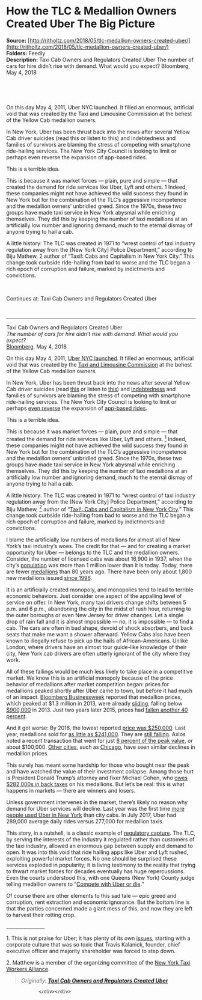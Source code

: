 # How the TLC & Medallion Owners Created Uber The Big Picture

**Source:** [http://ritholtz.com/2018/05/tlc-medallion-owners-created-uber/](http://ritholtz.com/2018/05/tlc-medallion-owners-created-uber/)  
**Folders:** Feedly  
**Description:** Taxi Cab Owners and Regulators Created Uber
The number of cars for hire didn’t rise with demand. What would you expect?
Bloomberg, May 4, 2018

 

 

On this day May 4, 2011, Uber NYC launched. It filled an enormous, artificial void that was created by the Taxi and Limousine Commission at the behest of the Yellow Cab medallion owners.

In New York, Uber has been thrust back into the news after several Yellow Cab driver suicides (read this or listen to this) and indebtedness and families of survivors are blaming the stress of competing with smartphone ride-hailing services. The New York City Council is looking to limit or perhaps even reverse the expansion of app-based rides.

This is a terrible idea.

This is because it was market forces — plain, pure and simple — that created the demand for ride services like Uber, Lyft and others. 1 Indeed, these companies might not have achieved the wild success they found in New York but for the combination of the TLC’s aggressive incompetence and the medallion owners’ unbridled greed. Since the 1970s, these two groups have made taxi service in New York abysmal while enriching themselves. They did this by keeping the number of taxi medallions at an artificially low number and ignoring demand, much to the eternal dismay of anyone trying to hail a cab.

A little history: The TLC was created in 1971 to “wrest control of taxi industry regulation away from the [New York City] Police Department,” according to Biju Mathew, 2 author of “Taxi!: Cabs and Capitalism in New York City.” This change took curbside ride-hailing from bad to worse and the TLC began a rich epoch of corruption and failure, marked by indictments and convictions.

 

Continues at: Taxi Cab Owners and Regulators Created Uber

 


---

<div><p>Taxi Cab Owners and Regulators Created Uber<br>
<em>The number of cars for hire didn’t rise with demand. What would you expect? </em><br>
<a href="https://www.bloomberg.com/view/articles/2018-05-04/taxi-cab-owners-and-regulators-created-uber">Bloomberg</a>, May 4, 2018</p>
<p> </p>
<p> </p>
<p>On this day May 4, 2011, <a href="https://www.uber.com/blog/new-york-city/uber-nyc-launches-service/">Uber NYC launched</a>. It filled an enormous, artificial void that was created by the <a href="http://www.nyc.gov/html/tlc/html/home/home.shtml">Taxi and Limousine Commission</a> at the behest of the Yellow Cab medallion owners.</p>
<p>In New York, Uber has been thrust back into the news after several Yellow Cab driver suicides (read <a href="https://www.nytimes.com/2018/05/01/nyregion/a-taxi-driver-took-his-own-life-his-family-blames-ubers-influence.html">this</a> or listen to <a href="https://www.nytimes.com/2018/05/02/podcasts/the-daily/new-york-taxi-uber.html">this</a>) and <a href="https://www.theguardian.com/us-news/2017/oct/20/new-york-yellow-cab-taxi-medallion-value-cost">indebtedness</a> and families of survivors are blaming the stress of competing with smartphone ride-hailing services. The New York City Council is looking to limit or perhaps <a href="http://www.crainsnewyork.com/article/20180430/POLITICS/180439988/new-york-city-council-looks-to-take-air-out-of-ubers-tires">even reverse</a> the expansion of <a href="https://www.smartcitiesdive.com/news/new-york-city-council-eyes-measures-to-stop-ride-share-expansion/522743/">app-based rides</a>.</p>
<p>This is a terrible idea.</p>
<div>
<p>This is because it was market forces — plain, pure and simple — that created the demand for ride services like Uber, Lyft and others. <a href="https://www.bloomberg.com/view/articles/2018-05-04/taxi-cab-owners-and-regulators-created-uber?utm_content=business&amp;cmpid=socialflow-twitter-business&amp;utm_campaign=socialflow-organic&amp;utm_source=twitter&amp;utm_medium=social#footnote-131"><sup>1</sup></a> Indeed, these companies might not have achieved the wild success they found in New York but for the combination of the TLC’s aggressive incompetence and the medallion owners’ unbridled greed. Since the 1970s, these two groups have made taxi service in New York abysmal while enriching themselves. They did this by keeping the number of taxi medallions at an artificially low number and ignoring demand, much to the eternal dismay of anyone trying to hail a cab.</p>
<p>A little history: The TLC was created in 1971 to “wrest control of taxi industry regulation away from the [New York City] Police Department,” according to Biju Mathew, <a href="https://www.bloomberg.com/view/articles/2018-05-04/taxi-cab-owners-and-regulators-created-uber?utm_content=business&amp;cmpid=socialflow-twitter-business&amp;utm_campaign=socialflow-organic&amp;utm_source=twitter&amp;utm_medium=social#footnote-132"><sup>2</sup></a> author of “<a href="https://www.amazon.com/exec/obidos/ASIN/0801474396/thebigpictu09-20">Taxi!: Cabs and Capitalism in New York City</a>.” This change took curbside ride-hailing from bad to worse and the TLC began a rich epoch of corruption and failure, marked by indictments and convictions.</p>
<p>I blame the artificially low numbers of medallions for almost all of New York’s taxi industry’s woes. The credit for that — and for creating a market opportunity for Uber — belongs to the TLC and the medallion owners. Consider, the number of licensed cabs was about 16,900 in 1937, when the city’s <a href="http://worldpopulationreview.com/us-cities/new-york-city-population/">population</a> was more than 1 million lower than it is today. Today, there are fewer <a href="https://nypost.com/2017/04/05/taxi-medallions-reach-lowest-value-of-21st-century/">medallions</a> than 80 years ago. There have been only about 1,800 new medallions issued <a href="https://www.nytimes.com/2017/09/10/nyregion/new-york-taxi-medallions-uber.html">since 1996</a>.</p>
<p>It is an artificially created monopoly, and monopolies tend to lead to terrible economic behaviors. Just consider one aspect of the appalling level of service on offer. In New York, many taxi drivers change shifts between 5 p.m. and 6 p.m., abandoning the city in the midst of rush hour, returning to the outer boroughs or even New Jersey for driver changes. Let a single drop of rain fall and it is almost impossible — no, it is impossible — to find a cab. The cars are often in bad shape, devoid of shock absorbers, and back seats that make me want a shower afterward. Yellow Cabs also have been known to illegally refuse to pick up the hails of African-Americans. Unlike London, where drivers have an almost tour guide-like knowledge of their city, New York cab drivers are often utterly ignorant of the city where they work.</p>
<p>All of these failings would be much less likely to take place in a competitive market. We know this is an artificial monopoly because of the price behavior of medallions after market competition began: prices for medallions peaked shortly after Uber came to town, but before it had much of an impact. <a href="https://www.bloomberg.com/features/2015-taxi-medallion-king/">Bloomberg Businessweek</a> reported that medallion prices, which peaked at $1.3 million in 2013, were already <a href="https://www.nytimes.com/2015/01/08/upshot/new-york-city-taxi-medallion-prices-keep-falling-now-down-about-25-percent.html">sliding</a>, falling below <a href="https://www.nytimes.com/2014/11/28/upshot/under-pressure-from-uber-taxi-medallion-prices-are-plummeting.html">$900,000</a> in 2013. Just two years later 2015, prices had <a href="http://www.foxnews.com/opinion/2016/08/16/are-taxi-medallions-too-big-to-fail-too.html">fallen another 40 percent</a>.</p>
<p>And it got worse: By 2016, the lowest reported <a href="http://www.businessinsider.com/nyc-yellow-cab-medallion-prices-falling-further-2016-10">price was $250,000</a>. Last year, medallions sold for <a href="https://www.cbsnews.com/news/how-much-is-a-nyc-taxi-medallion-worth-these-days/">as little as $241,000</a>. They are <a href="https://nycitycab.com/Business/TaxiMedallionList.aspx">still falling</a>. Axios noted a recent transaction that went for just <a href="https://www.axios.com/ny-taxi-medallions-are-worth-as-little-as-8-of-their-peak-price-1513305464-7cb3edf0-246d-487e-a849-cfcb72953293.html">8 percent of the peak value</a>, or about $100,000. <a href="https://www.nytimes.com/2014/11/28/upshot/under-pressure-from-uber-taxi-medallion-prices-are-plummeting.html">Other cities</a>, such as <a href="https://papers.ssrn.com/sol3/papers.cfm?abstract_id=2901489">Chicago</a>, have seen similar declines in medallion prices.</p>
<p>This surely has meant some hardship for those who bought near the peak and have watched the value of their investment collapse.  Among those hurt is President Donald Trump’s attorney and fixer Michael Cohen, who <a href="https://www.bloomberg.com/news/articles/2018-05-01/michael-cohen-hit-with-new-taxi-taxes-owes-new-york-282-000">owes $282,000s in back taxes</a> on his medallions. But let’s be real: this is what happens in markets — there are winners and losers.</p>
<p>Unless government intervenes in the market, there’s likely no reason why demand for Uber services will decline. Last year was the first time <a href="https://www.nytimes.com/2017/10/12/nyregion/uber-taxis-new-york-city.html">more people used Uber in New York</a> than city cabs. In July 2017, Uber had 289,000 average daily rides versus 277,000 for medallion taxis.</p>
<p>This story, in a nutshell, is a classic example of <a href="https://www.jstor.org/stable/2937958?seq=1#page_scan_tab_contents">regulatory capture</a>.  The TLC, by serving the interests of the industry it regulated rather than customers of the taxi industry, allowed an enormous gap between supply and demand to open. It was into this void that ride hailing apps like Uber and Lyft rushed, exploiting powerful market forces. No one should be surprised these services exploded in popularity; it is living testimony to the reality that trying to thwart market forces for decades eventually has huge repercussions. Even the courts understood this, with one Queens (New York) County judge telling medallion owners to “<a href="http://www.crainsnewyork.com/article/20150909/BLOGS04/150909863/judge-rules-on-taxi-industry-lawsuit-compete-with-uber-or-die">Compete with Uber or die</a>.”</p>
<p>Of course there are other elements to this sad tale — epic greed and corruption, rent extraction and economic ignorance. But the bottom line is that the parties concerned made a giant mess of this, and now they are left to harvest their rotting crop.</p>
<div>
<div>
<p>________________</p>
<p> </p>
<p>1. This is not praise for Uber; it has plenty of its own <a href="https://www.buzzfeed.com/carolineodonovan/how-ubers-hard-charging-corporate-culture-left-employees">issues</a>, starting with a corporate culture that was so toxic that Travis Kalanick, founder, chief executive officer and majority shareholder was forced to step down.</p>
<p>2. Matthew is a member of the organizing committee of the <a href="http://www.nytwa.org/">New York Taxi Workers Alliance</a>.</p>
<p> </p>
<p> </p>
<blockquote><p><em>Originally: <a href="https://www.bloomberg.com/view/articles/2018-05-04/taxi-cab-owners-and-regulators-created-uber?utm_content=business&amp;cmpid=socialflow-twitter-business&amp;utm_campaign=socialflow-organic&amp;utm_source=twitter&amp;utm_medium=social"><strong>Taxi Cab Owners and Regulators Created Uber</strong></a></em></p></blockquote>
<p> </p>
</div>
</div>
</div>
<div>
                    
                </div></div>		      